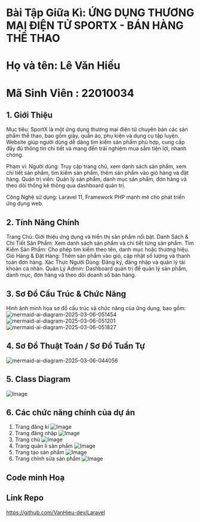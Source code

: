 # Bài Tập Giữa Kì: ỨNG DỤNG THƯƠNG MẠI ĐIỆN TỬ SPORTX - BÁN HÀNG THỂ THAO
# Họ và tên: Lê Văn Hiếu  
# Mã Sinh Viên : 22010034
## 1. Giới Thiệu


Mục tiêu:
SportX là một ứng dụng thương mại điện tử chuyên bán các sản phẩm thể thao, bao gồm giày, quần áo, phụ kiện và dụng cụ tập luyện. Website giúp người dùng dễ dàng tìm kiếm sản phẩm phù hợp, cung cấp đầy đủ thông tin chi tiết và mang đến trải nghiệm mua sắm tiện lợi, nhanh chóng.

Phạm vi:
Người dùng:
Truy cập trang chủ, xem danh sách sản phẩm, xem chi tiết sản phẩm, tìm kiếm sản phẩm, thêm sản phẩm vào giỏ hàng và đặt hàng.
Quản trị viên:
Quản lý sản phẩm, danh mục sản phẩm, đơn hàng và theo dõi thống kê thông qua dashboard quản trị.


Công Nghệ sử dụng: Laravel 11, Framework PHP mạnh mẽ cho phát triển ứng dụng web.
## 2. Tính Năng Chính
Trang Chủ: Giới thiệu ứng dụng và hiển thị sản phẩm nổi bật.
Danh Sách & Chi Tiết Sản Phẩm: Xem danh sách sản phẩm và chi tiết từng sản phẩm.
Tìm Kiếm Sản Phẩm: Cho phép tìm kiếm theo tên, danh mục hoặc thương hiệu.
Giỏ Hàng & Đặt Hàng: Thêm sản phẩm vào giỏ, cập nhật số lượng và thanh toán đơn hàng.
Xác Thực Người Dùng: Đăng ký, đăng nhập và quản lý tài khoản cá nhân.
Quản Lý Admin:
Dashboard quản trị để quản lý sản phẩm, danh mục, đơn hàng và theo dõi doanh số bán hàng.
## 3. Sơ Đồ Cấu Trúc & Chức Năng
Hình ảnh minh họa sơ đồ cấu trúc và chức năng của ứng dụng, bao gồm:
![mermaid-ai-diagram-2025-03-06-051454](https://github.com/user-attachments/assets/4d7979ec-4758-448b-b16e-4c825f1f28b7)
![mermaid-ai-diagram-2025-03-06-051201](https://github.com/user-attachments/assets/142794c5-dd52-4483-b6c3-54fae24dbc14)
![mermaid-ai-diagram-2025-03-06-051827](https://github.com/user-attachments/assets/238f1dfd-97d4-4998-a2c0-4d90d1cd1ed2)
## 4. Sơ Đồ Thuật Toán / Sơ Đồ Tuần Tự
![mermaid-ai-diagram-2025-03-06-044056](https://github.com/user-attachments/assets/b24af279-b82a-471d-b852-a65aaf45640d)
## 5. Class Diagram
![Image](https://github.com/user-attachments/assets/aaf71446-809a-4760-bf44-447e6329763f)

## 6. Các chức năng chính của dự án
1. Trang đăng kí
![Image](https://github.com/user-attachments/assets/9fb82e20-ca98-4fac-be16-40bb17863cb3)
2. Trang đăng nhập
![Image](https://github.com/user-attachments/assets/9f9e7c9c-9ede-431c-a88c-9d3bab71cce6)
3. Trang chủ
![Image](https://github.com/user-attachments/assets/7a0de2c5-cc7f-464c-a42e-58e2f88a7817)
4. Trang quản lí sản phẩm
![Image](https://github.com/user-attachments/assets/ac3a417e-dd08-4816-9c63-be53cdfb24a5)
5. Trang tạo sản phẩm
![Image](https://github.com/user-attachments/assets/377681fd-6577-4473-999d-d5f4d83d0e31)
6. Trang chỉnh sửa sản phẩm
![Image](https://github.com/user-attachments/assets/b91f564e-319d-48df-9e25-ce31bffb10ac)


## Code minh Hoạ 

## Link Repo 

https://github.com/VanHieu-dev/Laravel




